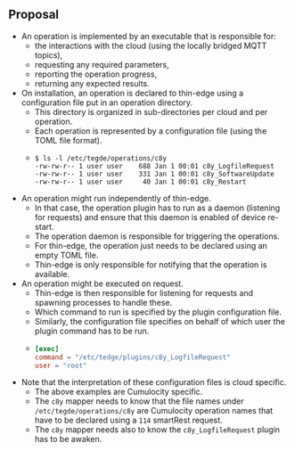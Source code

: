 ## Proposal 

* An operation is implemented by an executable that is responsible for:
  * the interactions with the cloud (using the locally bridged MQTT topics),
  * requesting any required parameters,
  * reporting the operation progress,
  * returning any expected results.
* On installation, an operation is declared to thin-edge using a configuration file put in an operation directory.
  * This directory is organized in sub-directories per cloud and per operation.
  * Each operation is represented by a configuration file (using the TOML file format).
  * ```shell
    $ ls -l /etc/tegde/operations/c8y
    -rw-rw-r-- 1 user user    688 Jan 1 00:01 c8y_LogfileRequest
    -rw-rw-r-- 1 user user    331 Jan 1 00:01 c8y_SoftwareUpdate
    -rw-rw-r-- 1 user user     40 Jan 1 00:01 c8y_Restart
    ```
* An operation might run independently of thin-edge.
  * In that case, the operation plugin has to run as a daemon (listening for requests)
    and ensure that this daemon is enabled of device re-start.
  * The operation daemon is responsible for triggering the operations.
  * For thin-edge, the operation just needs to be declared using an empty TOML file. 
  * Thin-edge is only responsible for notifying that the operation is available.
* An operation might be executed on request.
  * Thin-edge is then responsible for listening for requests and spawning processes to handle these.
  * Which command to run is specified by the plugin configuration file.
  * Similarly, the configuration file specifies on behalf of which user the plugin command has to be run.
  * ```toml
    [exec]
    command = "/etc/tedge/plugins/c8y_LogfileRequest"
    user = "root"
    ```
* Note that the interpretation of these configuration files is cloud specific.
  * The above examples are Cumulocity specific.
  * The `c8y` mapper needs to know that the file names under `/etc/tegde/operations/c8y` are Cumulocity operation names
    that have to be declared using a `114` smartRest request.
  * The `c8y` mapper needs also to know the `c8y_LogfileRequest` plugin has to be awaken.

